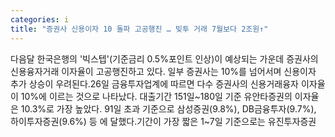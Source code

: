```yaml
---
categories: i
title: "증권사 신용이자 10 돌파 고공행진 … 빚투 거래 7월보다 2조원↑"
---
```

다음달 한국은행의 &#39;빅스텝&#39;(기준금리 0.5%포인트 인상)이 예상되는 가운데 증권사의 신용융자거래 이자율이 고공행진하고 있다. 일부 증권사는 10%를 넘어서며 신용이자 추가 상승이 우려된다.26일 금융투자업계에 따르면 다수 증권사의 신용거래융자 이자율이 10%에 이르는 것으로 나타났다. 대출기간 151일~180일 기준 유안타증권의 이자율은 10.3%로 가장 높았다. 91일 초과 기준으로 삼성증권(9.8%), DB금융투자(9.7%), 하이투자증권(9.6%) 등 에 달했다.기간이 가장 짧은 1~7일 기준으로는 유진투자증권